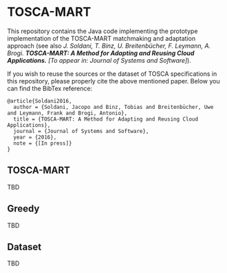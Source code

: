 # TOSCA-MART
This repository contains the Java code implementing the prototype implementation of the TOSCA-MART 
matchmaking and adaptation approach (see also _J. Soldani, T. Binz, U. Breitenbücher, F. Leymann, 
A. Brogi. **TOSCA-MART: A Method for Adapting and Reusing Cloud Applications.** [To appear in: Journal of
Systems and Software]_).

If you wish to reuse the sources or the dataset of TOSCA specifications in this repository, please properly 
cite the above mentioned paper. Below you can find the BibTex reference:
```
@article{Soldani2016,
  author = {Soldani, Jacopo and Binz, Tobias and Breitenbücher, Uwe and Leymann, Frank and Brogi, Antonio},
  title = {TOSCA-MART: A Method for Adapting and Reusing Cloud Applications},
  journal = {Journal of Systems and Software},
  year = {2016},
  note = {[In press]}
}
```

## TOSCA-MART
TBD

## Greedy
TBD

## Dataset
TBD
